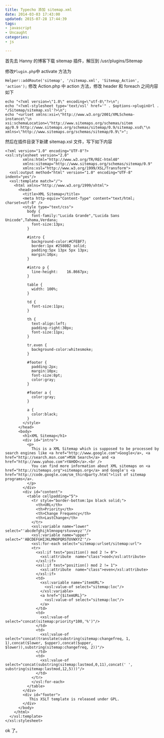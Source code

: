 ```yaml
---
title: Typecho 添加 sitemap.xml
date: 2014-03-03 17:43:00
updated: 2015-07-28 17:44:39
tags: 
- javascript
- Uncaught
categories: 
- js

---
```

首先去 Hanny 的博客下载 sitemap 插件，解压到 /usr/plugins/Sitemap

修改` Plugin.php `中 activate 方法为

`Helper::addRoute('sitemap', '/sitemap.xml', 'Sitemap_Action', 'action');`
修改 Action.php 中 action 方法，修改 header 和 foreach 之间内容如下

    echo "<?xml version=\"1.0\" encoding=\"utf-8\"?>\n";
    echo "<?xml-stylesheet type='text/xsl' href='" . $options->pluginUrl . "/Sitemap/sitemap.xsl'?>\n";
    echo "<urlset xmlns:xsi=\"http://www.w3.org/2001/XMLSchema-instance\"\n
    xsi:schemaLocation=\"http://www.sitemaps.org/schemas/sitem
    ap/0.9 http://www.sitemaps.org/schemas/sitemap/0.9/sitemap.xsd\"\n
    xmlns=\"http://www.sitemaps.org/schemas/sitemap/0.9\">";


<!--more-->


然后在插件目录下新建 sitemap.xsl 文件，写下如下内容

    <?xml version="1.0" encoding="UTF-8"?>
    <xsl:stylesheet version="2.0"
            xmlns:html="http://www.w3.org/TR/REC-html40"
            xmlns:sitemap="http://www.sitemaps.org/schemas/sitemap/0.9"
            xmlns:xsl="http://www.w3.org/1999/XSL/Transform">
      <xsl:output method="html" version="1.0" encoding="UTF-8" indent="yes"/>
      <xsl:template match="/">
        <html xmlns="http://www.w3.org/1999/xhtml">
          <head>
            <title>XML Sitemap</title>
            <meta http-equiv="Content-Type" content="text/html; charset=utf-8" />
            <style type="text/css">
              body {
                font-family:"Lucida Grande","Lucida Sans Unicode",Tahoma,Verdana;
                font-size:13px;
              }
    
              #intro {
                background-color:#CFEBF7;
                border:1px #2580B2 solid;
                padding:5px 13px 5px 13px;
                margin:10px;
              }
    
              #intro p {
                line-height:	16.8667px;
              }
    
              table {
                width: 100%;
              }
    
              td {
                font-size:11px;
              }
    
              th {
                text-align:left;
                padding-right:30px;
                font-size:11px;
              }
    
              tr.even {
                background-color:whitesmoke;
              }
    
              #footer {
                padding:2px;
                margin:10px;
                font-size:8pt;
                color:gray;
              }
    
              #footer a {
                color:gray;
              }
    
              a {
                color:black;
              }
            </style>
          </head>
          <body>
            <h1>XML Sitemap</h1>
            <div id="intro">
              <p>
                This is a XML Sitemap which is supposed to be processed by search engines like <a href="http://www.google.com">Google</a>, <a href="http://search.msn.com">MSN Search</a> and <a href="http://www.yahoo.com">YAHOO</a>.<br />
                You can find more information about XML sitemaps on <a href="http://sitemaps.org">sitemaps.org</a> and Google's <a href="http://code.google.com/sm_thirdparty.html">list of sitemap programs</a>.
              </p>
            </div>
            <div id="content">
              <table cellpadding="5">
                <tr style="border-bottom:1px black solid;">
                  <th>URL</th>
                  <th>Priority</th>
                  <th>Change Frequency</th>
                  <th>LastChange</th>
                </tr>
                <xsl:variable name="lower" select="'abcdefghijklmnopqrstuvwxyz'"/>
                <xsl:variable name="upper" select="'ABCDEFGHIJKLMNOPQRSTUVWXYZ'"/>
                <xsl:for-each select="sitemap:urlset/sitemap:url">
                <tr>
                  <xsl:if test="position() mod 2 != 0">
                    <xsl:attribute  name="class">ood</xsl:attribute>
                  </xsl:if>
                  <xsl:if test="position() mod 2 != 1">
                    <xsl:attribute  name="class">even</xsl:attribute>
                  </xsl:if>
                  <td>
                    <xsl:variable name="itemURL">
                      <xsl:value-of select="sitemap:loc"/>
                    </xsl:variable>
                    <a href="{$itemURL}">
                      <xsl:value-of select="sitemap:loc"/>
                    </a>
                  </td>
                  <td>
                    <xsl:value-of select="concat(sitemap:priority*100,'%')"/>
                  </td>
                  <td>
                    <xsl:value-of select="concat(translate(substring(sitemap:changefreq, 1, 1),concat($lower, $upper),concat($upper, $lower)),substring(sitemap:changefreq, 2))"/>
                  </td>
                  <td>
                    <xsl:value-of select="concat(substring(sitemap:lastmod,0,11),concat(' ', substring(sitemap:lastmod,12,5)))"/>
                  </td>
                </tr>
                </xsl:for-each>
              </table>
            </div>
            <div id="footer">
               This XSLT template is released under GPL.
            </div>
          </body>
        </html>
      </xsl:template>
    </xsl:stylesheet>

ok 了。